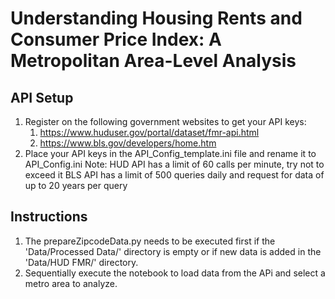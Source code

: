 # Understanding Housing Rents and Consumer Price Index: A Metropolitan Area-Level Analysis

## API Setup
1. Register on the following government websites to get your API keys:
    1. https://www.huduser.gov/portal/dataset/fmr-api.html
    2. https://www.bls.gov/developers/home.htm
2. Place your API keys in the API_Config_template.ini file and rename it to API_Config.ini
Note:
HUD API has a limit of 60 calls per minute, try not to exceed it
BLS API has a limit of 500 queries daily and request for data of up to 20 years per query

## Instructions
1. The prepareZipcodeData.py needs to be executed first if the 'Data/Processed Data/' directory is empty or if new data is added in the 'Data/HUD FMR/' directory.
2. Sequentially execute the notebook to load data from the APi and select a metro area to analyze.